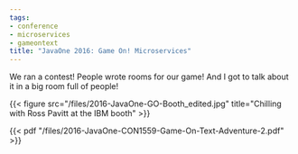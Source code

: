 ```yaml
---
tags:
- conference
- microservices
- gameontext
title: "JavaOne 2016: Game On! Microservices"
---
```

We ran a contest! People wrote rooms for our game!
And I got to talk about it in a big room full of people!

{{< figure src="/files/2016-JavaOne-GO-Booth_edited.jpg" title="Chilling with Ross Pavitt at the IBM booth" >}}

<!--more-->

{{< pdf "/files/2016-JavaOne-CON1559-Game-On-Text-Adventure-2.pdf" >}}
